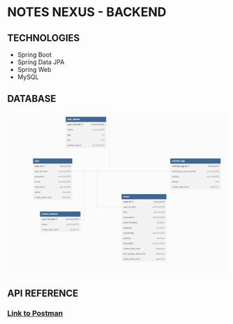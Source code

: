 # NOTES NEXUS - BACKEND

## TECHNOLOGIES
- Spring Boot
- Spring Data JPA
- Spring Web
- MySQL

## DATABASE

![DB Schema](./db_schema.png)

## API REFERENCE
### [Link to Postman](https://www.postman.com/joint-operations-engineer-19861059/workspace/sticky-notes/collection/29105784-44930caf-f73c-4da6-a07f-3969d894c677?action=share&creator=29105784)
